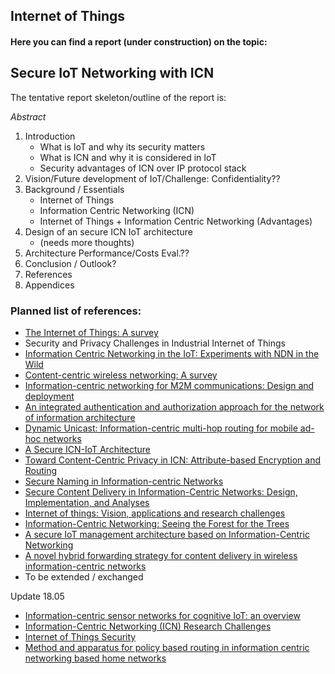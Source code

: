 ## Internet of Things

#### Here you can find a report (under construction) on the topic: 

## Secure IoT Networking with ICN

The tentative report skeleton/outline of the report is:

*Abstract*
1. Introduction
    - What is IoT and why its security matters
    - What is ICN and why it is considered in IoT
    - Security advantages of ICN over IP protocol stack
2. Vision/Future development of IoT/Challenge: Confidentiality??
2. Background / Essentials
    - Internet of Things
    - Information Centric Networking (ICN)
    - Internet of Things + Information Centric Networking (Advantages)
3. Design of an secure ICN IoT architecture
    - (needs more thoughts)
4. Architecture Performance/Costs Eval.??
5. Conclusion / Outlook?
6. References
7. Appendices


### Planned list of references:
- [The Internet of Things: A survey](https://www.sciencedirect.com/science/article/pii/S1389128610001568)
- Security and Privacy Challenges in
Industrial Internet of Things
- [Information Centric Networking in the IoT:
Experiments with NDN in the Wild](https://dl.acm.org/citation.cfm?id=2660144)
- [Content-centric wireless networking: A survey](https://www.sciencedirect.com/science/article/pii/S1389128614002497)
- [Information-centric networking for M2M communications: Design and deployment](https://www.sciencedirect.com/science/article/pii/S0140366416300676)
- [An integrated authentication and authorization approach for the network of information architecture](https://www.sciencedirect.com/science/article/pii/S1084804514001349)
- [Dynamic Unicast: Information-centric multi-hop routing for mobile ad-hoc networks](https://www.sciencedirect.com/science/article/pii/S138912861630072X)
- [A Secure ICN-IoT Architecture](http://ieeexplore.ieee.org/abstract/document/7962667/)
- [Toward Content-Centric Privacy in ICN:
Attribute-based Encryption and Routing](https://dl.acm.org/citation.cfm?id=2491237)
- [Secure Naming in Information-centric Networks](https://dl.acm.org/citation.cfm?id=1921248)
- [Secure Content Delivery in Information-Centric Networks:
Design, Implementation, and Analyses](https://dl.acm.org/citation.cfm?id=2491228)
- [Internet of things: Vision, applications and research challenges](https://www.sciencedirect.com/science/article/pii/S1570870512000674)
- [Information-Centric Networking:
Seeing the Forest for the Trees](https://dl.acm.org/citation.cfm?id=2070563)
- [A secure IoT management architecture based on Information-Centric Networking](https://www.sciencedirect.com/science/article/pii/S1084804516000370)
- [A novel hybrid forwarding strategy for content delivery in wireless information-centric networks](https://www.sciencedirect.com/science/article/pii/S0140366417306096)
- To be extended / exchanged

Update 18.05
- [Information-centric sensor networks for cognitive IoT: an overview](https://link.springer.com/article/10.1007/s12243-016-0533-8)
- [Information-Centric Networking (ICN) Research Challenges](http://www.rfc-editor.org/info/rfc7927)
- [Internet of Things Security](https://patents.google.com/patent/US9432378B1/en)
- [Method and apparatus for policy based routing in information centric networking based home networks](https://patents.google.com/patent/US9769034B2/en)

